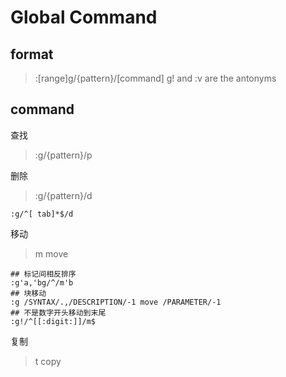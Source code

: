 # Global Command
## format
> :[range]g/{pattern}/[command]
> g! and :v are the antonyms

## command

查找
> :g/{pattern}/p

删除
> :g/{pattern}/d

```command
:g/^[ tab]*$/d
```

移动
> m move
```command
## 标记间相反排序
:g'a,'bg/^/m'b
## 块移动
:g /SYNTAX/.,/DESCRIPTION/-1 move /PARAMETER/-1
## 不是数字开头移动到末尾
:g!/^[[:digit:]]/m$
```

复制
> t copy